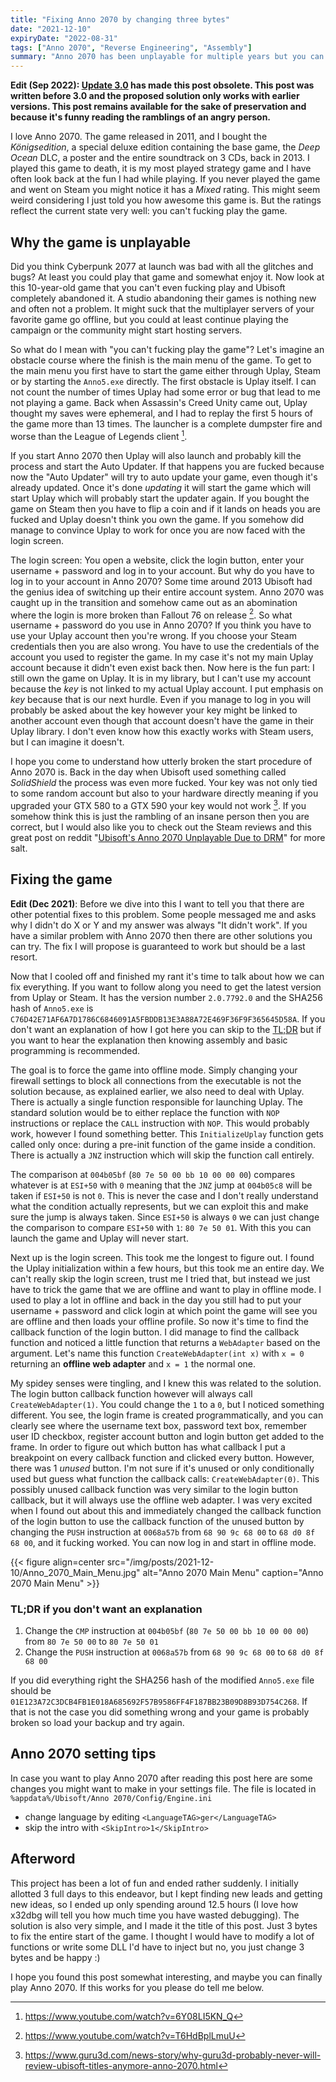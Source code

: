 ```yaml
---
title: "Fixing Anno 2070 by changing three bytes"
date: "2021-12-10"
expiryDate: "2022-08-31"
tags: ["Anno 2070", "Reverse Engineering", "Assembly"]
summary: "Anno 2070 has been unplayable for multiple years but you can still buy it. This post will explain how you can fix the game by changing 3 bytes."
---
```


**Edit (Sep 2022): [Update 3.0](https://store.steampowered.com/news/app/48240/view/3365899279706671653) has made this post obsolete. This post was written before 3.0 and the proposed solution only works with earlier versions. This post remains available for the sake of preservation and because it's funny reading the ramblings of an angry person.**

I love Anno 2070. The game released in 2011, and I bought the _Königsedition_, a special deluxe edition containing the base game, the _Deep Ocean_ DLC, a poster and the entire soundtrack on 3 CDs, back in 2013. I played this game to death, it is my most played strategy game and I have often look back at the fun I had while playing. If you never played the game and went on Steam you might notice it has a _Mixed_ rating. This might seem weird considering I just told you how awesome this game is. But the ratings reflect the current state very well: you can't fucking play the game.

## Why the game is unplayable

Did you think Cyberpunk 2077 at launch was bad with all the glitches and bugs? At least you could play that game and somewhat enjoy it. Now look at this 10-year-old game that you can't even fucking play and Ubisoft completely abandoned it. A studio abandoning their games is nothing new and often not a problem. It might suck that the multiplayer servers of your favorite game go offline, but you could at least continue playing the campaign or the community might start hosting servers.

So what do I mean with "you can't fucking play the game"? Let's imagine an obstacle course where the finish is the main menu of the game. To get to the main menu you first have to start the game either through Uplay, Steam or by starting the `Anno5.exe` directly. The first obstacle is Uplay itself. I can not count the number of times Uplay had some error or bug that lead to me not playing a game. Back when Assassin's Creed Unity came out, Uplay thought my saves were ephemeral, and I had to replay the first 5 hours of the game more than 13 times. The launcher is a complete dumpster fire and worse than the League of Legends client [^1].

[^1]: https://www.youtube.com/watch?v=6Y08LI5KN_Q

If you start Anno 2070 then Uplay will also launch and probably kill the process and start the Auto Updater. If that happens you are fucked because now the "Auto Updater" will try to auto update your game, even though it's already updated. Once it's done _updating_ it will start the game which will start Uplay which will probably start the updater again. If you bought the game on Steam then you have to flip a coin and if it lands on heads you are fucked and Uplay doesn't think you own the game. If you somehow did manage to convince Uplay to work for once you are now faced with the login screen.

The login screen: You open a website, click the login button, enter your username + password and log in to your account. But why do you have to log in to your account in Anno 2070? Some time around 2013 Ubisoft had the genius idea of switching up their entire account system. Anno 2070 was caught up in the transition and somehow came out as an abomination where the login is more broken than Fallout 76 on release [^2]. So what username + password do you use in Anno 2070? If you think you have to use your Uplay account then you're wrong. If you choose your Steam credentials then you are also wrong. You have to use the credentials of the account you used to register the game. In my case it's not my main Uplay account because it didn't even exist back then. Now here is the fun part: I still own the game on Uplay. It is in my library, but I can't use my account because the _key_ is not linked to my actual Uplay account. I put emphasis on _key_ because that is our next hurdle. Even if you manage to log in you will probably be asked about the key however your key might be linked to another account even though that account doesn't have the game in their Uplay library. I don't even know how this exactly works with Steam users, but I can imagine it doesn't.

I hope you come to understand how utterly broken the start procedure of Anno 2070 is. Back in the day when Ubisoft used something called _SolidShield_ the process was even more fucked. Your key was not only tied to some random account but also to your hardware directly meaning if you upgraded your GTX 580 to a GTX 590 your key would not work [^3]. If you somehow think this is just the rambling of an insane person then you are correct, but I would also like you to check out the Steam reviews and this great post on reddit "[Ubisoft's Anno 2070 Unplayable Due to DRM](https://www.reddit.com/r/CrackWatch/comments/7wejnm/ubisofts_anno_2070_unplayable_due_to_drm/)" for more salt.

[^2]: https://www.youtube.com/watch?v=T6HdBplLmuU
[^3]: https://www.guru3d.com/news-story/why-guru3d-probably-never-will-review-ubisoft-titles-anymore-anno-2070.html

## Fixing the game

**Edit (Dec 2021)**: Before we dive into this I want to tell you that there are other potential fixes to this problem. Some people messaged me and asks why I didn't do X or Y and my answer was always "It didn't work". If you have a similar problem with Anno 2070 then there are other solutions you can try. The fix I will propose is guaranteed to work but should be a last resort.

Now that I cooled off and finished my rant it's time to talk about how we can fix everything. If you want to follow along you need to get the latest version from Uplay or Steam. It has the version number `2.0.7792.0` and the SHA256 hash of `Anno5.exe` is `C76D42E71AF6A7D1786C6846091A5FBDDB13E3A88A72E469F36F9F365645D58A`. If you don't want an explanation of how I got here you can skip to the [TL;DR](#tldr-if-you-dont-want-an-explanation) but if you want to hear the explanation then knowing assembly and basic programming is recommended.

The goal is to force the game into offline mode. Simply changing your firewall settings to block all connections from the executable is not the solution because, as explained earlier, we also need to deal with Uplay. There is actually a single function responsible for launching Uplay. The standard solution would be to either replace the function with `NOP` instructions or replace the `CALL` instruction with `NOP`. This would probably work, however I found something better. This `InitializeUplay` function gets called only once: during a pre-init function of the game inside a condition. There is actually a `JNZ` instruction which will skip the function call entirely.

The comparison at `004b05bf` (`80 7e 50 00 bb 10 00 00 00`) compares whatever is at `ESI+50` with `0` meaning that the `JNZ` jump at `004b05c8` will be taken if `ESI+50` is not `0`. This is never the case and I don't really understand what the condition actually represents, but we can exploit this and make sure the jump is always taken. Since `ESI+50` is always `0` we can just change the comparison to compare `ESI+50` with `1`: `80 7e 50 01`. With this you can launch the game and Uplay will never start.

Next up is the login screen. This took me the longest to figure out. I found the Uplay initialization within a few hours, but this took me an entire day. We can't really skip the login screen, trust me I tried that, but instead we just have to trick the game that we are offline and want to play in offline mode. I used to play a lot in offline and back in the day you still had to put your username + password and click login at which point the game will see you are offline and then loads your offline profile. So now it's time to find the callback function of the login button. I did manage to find the callback function and noticed a little function that returns a `WebAdapter` based on the argument. Let's name this function `CreateWebAdapter(int x)` with `x = 0` returning an **offline web adapter** and `x = 1` the normal one.

My spidey senses were tingling, and I knew this was related to the solution. The login button callback function however will always call `CreateWebAdapter(1)`. You could change the `1` to a `0`, but I noticed something different. You see, the login frame is created programmatically, and you can clearly see where the username text box, password text box, remember user ID checkbox, register account button and login button get added to the frame. In order to figure out which button has what callback I put a breakpoint on every callback function and clicked every button. However, there was 1 _unused_ button. I'm not sure if it's unused or only conditionally used but guess what function the callback calls: `CreateWebAdapter(0)`. This possibly unused callback function was very similar to the login button callback, but it will always use the offline web adapter. I was very excited when I found out about this and immediately changed the callback function of the login button to use the callback function of the unused button by changing the `PUSH` instruction at `0068a57b` from `68 90 9c 68 00` to `68 d0 8f 68 00`, and it fucking worked. You can now log in and start in offline mode.

{{< figure align=center src="/img/posts/2021-12-10/Anno_2070_Main_Menu.jpg" alt="Anno 2070 Main Menu" caption="Anno 2070 Main Menu" >}}

### TL;DR if you don't want an explanation

1) Change the `CMP` instruction at `004b05bf` (`80 7e 50 00 bb 10 00 00 00`) from `80 7e 50 00` to `80 7e 50 01`
2) Change the `PUSH` instruction at `0068a57b` from `68 90 9c 68 00` to `68 d0 8f 68 00`

If you did everything right the SHA256 hash of the modified `Anno5.exe` file should be `01E123A72C3DCB4FB1E018A685692F57B9586FF4F187BB23B09D8B93D754C268`. If that is not the case you did something wrong and your game is probably broken so load your backup and try again.

## Anno 2070 setting tips

In case you want to play Anno 2070 after reading this post here are some changes you might want to make in your settings file. The file is located in `%appdata%/Ubisoft/Anno 2070/Config/Engine.ini`

- change language by editing `<LanguageTAG>ger</LanguageTAG>`
- skip the intro with `<SkipIntro>1</SkipIntro>`

## Afterword

This project has been a lot of fun and ended rather suddenly. I initially allotted 3 full days to this endeavor, but I kept finding new leads and getting new ideas, so I ended up only spending around 12.5 hours (I love how x32dbg will tell you how much time you have wasted debugging). The solution is also very simple, and I made it the title of this post. Just 3 bytes to fix the entire start of the game. I thought I would have to modify a lot of functions or write some DLL I'd have to inject but no, you just change 3 bytes and be happy :)

I hope you found this post somewhat interesting, and maybe you can finally play Anno 2070. If this works for you please do tell me below.
